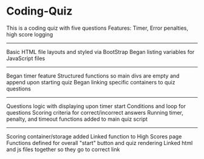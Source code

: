 # Coding-Quiz

This is a coding quiz with five questions
Features: Timer, Error penalties, high score logging

---

Basic HTML file layouts and styled via BootStrap
Began listing variables for JavaScript files

---

Began timer feature
Structured functions so main divs are empty and append upon starting quiz
Began linking specific containers to quiz questions

---

Questions logic with displaying upon timer start
Conditions and loop for questions
Scoring criteria for correct/incorrect answers
Running timer, penalty, and timeout functions added to main quiz script

---

Scoring container/storage added
Linked function to High Scores page
Functions defined for overall "start" button and quiz rendering
Linked html and js files together so they go to correct link
